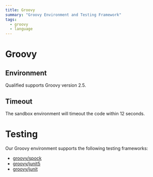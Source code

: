 ```yaml
---
title: Groovy
summary: "Groovy Environment and Testing Framework"
tags:
  - groovy
  - language
---
```


# Groovy

## Environment

Qualified supports Groovy version 2.5.

## Timeout

The sandbox environment will timeout the code within 12 seconds.

# Testing

Our Groovy environment supports the following testing frameworks:

- [groovy/spock](/languages/groovy/spock)
- [groovy/junit5](/languages/groovy/junit5)
- [groovy/junit](/languages/groovy/junit)
